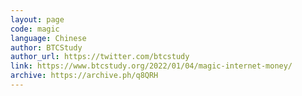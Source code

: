 ```yaml
---
layout: page
code: magic
language: Chinese
author: BTCStudy
author_url: https://twitter.com/btcstudy
link: https://www.btcstudy.org/2022/01/04/magic-internet-money/
archive: https://archive.ph/q8QRH
---
```

